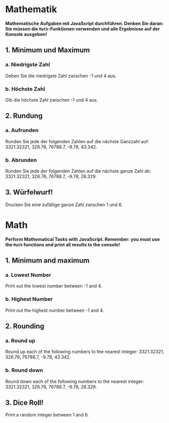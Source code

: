 # Mathematik

**Mathematische Aufgaben mit JavaScript durchführen. Denken Sie daran: Sie müssen die `Math`-Funktionen verwenden und alle Ergebnisse auf der Konsole ausgeben!**

## 1. Minimum und Maximum

### a. Niedrigste Zahl

Geben Sie die niedrigste Zahl zwischen -1 und 4 aus.

### b. Höchste Zahl

Gib die höchste Zahl zwischen -1 und 4 aus.

## 2. Rundung

### a. Aufrunden

Runden Sie jede der folgenden Zahlen auf die nächste Ganzzahl auf: 3321.32321, 326.76, 76788.7, -9.78, 43.342.

### b. Abrunden

Runden Sie jede der folgenden Zahlen auf die nächste ganze Zahl ab: 3321.32321, 326.76, 76788.7, -9.78, 28.329.

## 3. Würfelwurf!

Drucken Sie eine zufällige ganze Zahl zwischen 1 und 6.



# Math

**Perform Mathematical Tasks with JavaScript. Remember: you must use the `Math` functions and print all results to the console!**

## 1. Minimum and maximum

### a. Lowest Number

Print out the lowest number between -1 and 4.

### b. Highest Number

Print out the highest number between -1 and 4.

## 2. Rounding

### a. Round up

Round up each of the following numbers to the nearest integer: 3321.32321, 326.76, 76788.7, -9.78, 43.342.

### b. Round down

Round down each of the following numbers to the nearest integer: 3321.32321, 326.76, 76788.7, -9.78, 28.329.

## 3. Dice Roll!

Print a random integer between 1 and 6.
